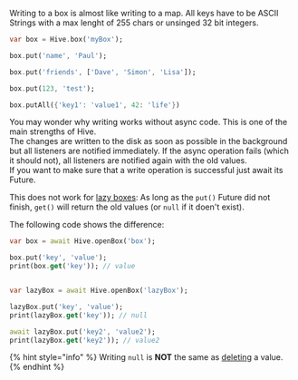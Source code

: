Writing to a box is almost like writing to a map. All keys have to be ASCII Strings with a max lenght of 255 chars or unsinged 32 bit integers.

```dart
var box = Hive.box('myBox');

box.put('name', 'Paul');

box.put('friends', ['Dave', 'Simon', 'Lisa']);

box.put(123, 'test');

box.putAll({'key1': 'value1', 42: 'life'})
```

You may wonder why writing works without async code. This is one of the main strengths of Hive.<br>
The changes are written to the disk as soon as possible in the background but all listeners are notified immediately. If the async operation fails (which it should not), all listeners are notified again with the old values.<br>
If you want to make sure that a write operation is successful just await its Future.

This does not work for [lazy boxes](lazy_box.md): As long as the `put()` Future did not finish, `get()` will return the old values (or `null` if it doen't exist).

The following code shows the difference:

```dart
var box = await Hive.openBox('box');

box.put('key', 'value');
print(box.get('key')); // value


var lazyBox = await Hive.openBox('lazyBox');

lazyBox.put('key', 'value');
print(lazyBox.get('key')); // null

await lazyBox.put('key2', 'value2');
print(lazyBox.get('key2')); // value2
```

{% hint style="info" %}
Writing `null` is **NOT** the same as [deleting](delete.md) a value.
{% endhint %}
